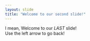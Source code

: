 ```yaml
---
layout: slide
title: "Welcome to our second slide!"
---
```

I mean, Welcome to our <i>LAST</i> slide!</br> 
Use the left arrow to go back!
